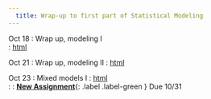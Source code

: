 ```yaml
---
  title: Wrap-up to first part of Statistical Modeling   
---
```

  
Oct 18
: Wrap up, modeling I   
  : [html](https://jlacasa.github.io/stat705_fall2024/classes/day25_10182024)  

Oct 21
: Wrap up, modeling II
  : [html](https://jlacasa.github.io/stat705_fall2024/classes/day26_10212024)  
  
Oct 23
: Mixed models I
  : [html](https://jlacasa.github.io/stat705_fall2024/classes/day27_10232024)  
: []()
  : **[New Assignment](https://jlacasa.github.io/stat705_fall2024/assignments/hw4)**{: .label .label-green } Due 10/31  
